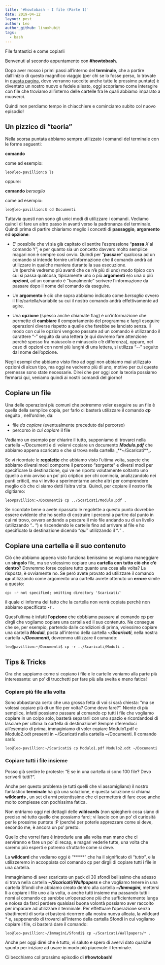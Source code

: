 ```yaml
---
title: '#howtobash - I file (Parte 1)'
date: 2019-04-12
layout: post
author: Leo
author_github: linuxhubit
tags:
  - bash
---
```

File fantastici e come copiarli

Benvenuti al secondo appuntamento con **#howtobash.**

Dopo aver mosso i primi passi all’interno del **terminale**, che a partire dall’inizio di questo magnifico viaggio (per chi se lo fosse perso, lo trovate in [questa pagina](https://linuxhub.it/node/558), dove verranno raccolte anche tutte le prossime puntate) è diventato un nostro nuovo e fedele alleato, oggi scopriamo come interagire con file che troviamo all’interno delle cartelle fra le quali abbiamo imparato a muoverci.

Quindi non perdiamo tempo in chiacchiere e cominciamo subito col nuovo episodio!

## Un pizzico di “teoria”

Nella scorsa puntata abbiamo sempre utilizzato i comandi del terminale con le forme seguenti:

**comando**

come ad esempio:

    leo@leo-pavillion:$ ls

oppure:

**comando** _bersaglio_

come ad esempio:

    leo@leo-pavillion:$ cd Documenti

Tuttavia questi non sono gli unici modi di utilizzare i comandi. Vediamo quindi di fare un altro passo in avanti verso la padronanza del terminale. Quindi prima di partire chiariamo meglio i concetti di **passaggio**, **argomento** ed **opzione**:

*   E’ possibile che vi sia già capitato di sentire l’espressione “**passa** _X_ al comando Y”, e per quanto sia un concetto davvero molto semplice magari non è sempre così ovvio. Quindi per “**passare**” qualcosa ad un comando si intende fornire un’informazione che il comando andrà ad utilizzare in qualche maniera durante la sua esecuzione.  
    Un (perchè vedremo più avanti che ce n’è più di uno) modo tipico con cui si passa qualcosa, tipicamente uno o più **argomenti** e/o una o più **opzioni**, ad un comando è “banalmente” scrivere l’informazione da passare dopo il nome del comando da eseguire.

*   Un **argomento** è ciò che sopra abbiamo indicato come _bersaglio_ ovvero il file/cartella/variabile su cui il nostro comando andrà effettivamente ad agire.

*   Una **opzione** (spesso anche chiamate flag) è un’informazione che permette di **cambiare** il comportamento del programma e fargli eseguire operazioni diverse rispetto a quelle che farebbe se lanciato senza. Il modo con cui le opzioni vengono passate ad un comando è utilizzando il carattere “-” seguito da una lettera (e qui dovremo fare attenzione perchè spesso fra maiuscolo e minuscolo c’è differenza), oppure, nel caso di opzioni con nomi più lunghi di una lettera, si utilizza “--” seguito dal nome dell’opzione.

Negli esempi che abbiamo visto fino ad oggi non abbiamo mai utilizzato opzioni di alcun tipo, ma oggi ne vedremo più di uno, motivo per cui queste premesse sono state necessarie. Direi che per oggi con la teoria possiamo fermarci qui, veniamo quindi ai nostri comandi del giorno!

## Copiare un file

Una delle operazioni più comuni che potremmo voler eseguire su un file è quella della semplice copia, per farlo ci basterà utilizzare il comando _**cp**_ seguito , nell’ordine, da:

*   file _da copiare_ (eventualmente preceduto dal percorso)
*   percorso _in cui copiare_ il file

Vediamo un esempio per chiarire il tutto, supponiamo di trovarci nella cartella ~/Documenti e di volervi copiare un documento _**Modulo.pdf**_ che abbiamo appena scaricato e che si trova nella cartella _**~/Scaricati**_.

Se vi ricordate le [**regolette**](https://linuxhub.it/article/howtobash-comincia-il-viaggio#title3) che abbiamo visto l’ultima volta, sapete che abbiamo diversi modi comporre il percorso “sorgente” e diversi modi per specificare la destinazione, qui ve ne riporto volutamente soltanto uno (quello a mio avviso un po’ più criptico per chi comincia, analizzandolo nei punti critici), ma vi invito a sperimentarne anche altri per comprendere meglio ciò che ci siamo detti l’altra volta. Quindi, per copiare il nostro file digitiamo:

    leo@pavillion:~/Documenti$ cp ../Scaricati/Modulo.pdf .

Se ricordate bene o avete ripassato le regolette a questo punto dovrebbe essere evidente che ho scelto di costruire i percorsi a partire dal punto in cui mi trovo, ovvero andando a pescare il mio file andando su di un livello (utilizzando “.. “) e riscendendo le cartelle fino ad arrivare al file e ho specificato la destinazione dicendo “_qui_” utilizzando il “**.**” .

## Copiare una cartella e il suo contenuto

Ciò che abbiamo appena visto funziona benissimo se vogliamo maneggiare un **singolo** file, ma se volessimo copiare una **cartella** **con** **tutto ciò che c’è dentro**? Dovremmo forse copiare tutto quanto una cosa alla volta? La risposta, è ovviamente no. Se però avete provato ad utilizzare il comando _**cp**_ utilizzando come argomento una cartella avrete ottenuto un **errore** simile a questo:

    cp: -r not specified; omitting directory 'Scaricati/'

il quale ci informa del fatto che la cartella non verrà copiata perchè non abbiamo specificato **-r** .

Quest’ultima è infatti l’**opzione** che dobbiamo passare al comando cp per dirgli che vogliamo copiare una cartella ed il suo contenuto. Ne consegue che se, per esempio, partendo dalle condizioni di prima, volessimo copiare una cartella _**Moduli**_, posta all’interno della cartella _**~/Scaricati**_, nella nostra cartella **_~/Documenti_**, dovremmo utilizzare il comando:

    leo@pavillion:~/Documenti$ cp -r ../Scaricati/Moduli .

## Tips & Tricks

Ora che sappiamo come si copiano i file e le cartelle veniamo alla parte più interessante: un po’ di trucchetti per fare più alla svelta e meno fatica!

### Copiare più file alla volta

Sono abbastanza certo che una grossa fetta di voi si sarà chiesta: “ma se volessi copiare più di un file per volta? Come devo fare?”. Niente di più semplice, infatti possiamo passare al comando cp tutti i file che vogliamo copiare in un colpo solo, basterà separarli con uno spazio e ricordandosi di lasciare per ultima la cartella di destinazione! Sempre riferendoci all’esempio di prima, immaginiamo di voler copiare Modulo1.pdf e Modulo2.odt presenti in ~/Scaricati nella cartella ~/Documenti. Il comando sarà:

    leo@leo-pavillion:~/Scaricati$ cp Modulo1.pdf Modulo2.odt ~/Documenti

### Copiare tutti i file insieme

Posso già sentire le proteste: “E se in una cartella ci sono 100 file? Devo scriverli tutti?”.

Anche per questo problema (e tutti quelli che vi assomigliano) il nostro fantastico **terminale** ha già una soluzione, e questa soluzione si chiama **wildcards** , un set di armi potentissime che ci permetterà di fare cose anche molto complesse con pochissima fatica.

Non entriamo oggi nei dettagli delle **wildcards** (non spiegherò cosa siano di preciso né tutto quello che possiamo farci; vi lascio con un po’ di curiosità per le prossime puntate :P )perché per poterle apprezzare come si deve, secondo me, è ancora un po’ presto.

Quello che vorrei fare è introdurle una alla volta man mano che ci serviranno e fare un po’ di recap, e magari vederle tutte, una volta che saremo più esperti e potremo sfruttarle come si deve.

La **wildcard** che vediamo oggi è “*****” che ha il significato di “_tutto_”, e la utilizzeremo in accoppiata col comando cp per dirgli di copiare tutti i file in una cartella.

Immaginiamo di aver scaricato un pack di 30 sfondi bellissimo che adesso si trova nella cartella _**~/Scaricati/Wallpapers**_ e che vogliamo tenere in una cartella Sfondi che abbiamo creato dentro alla cartella **_~/Immagini_**, mettersi lì a copiare i file uno alla volta, o anche tutti insieme ma passando tutti i nomi al comando cp sarebbe un’operazione più che sufficientemente lunga e noiosa da farci perdere qualsiasi buona volontà possiamo aver raccolto per imparare ad utilizzare il terminale. Per effettuare l’operazione senza sbattimenti di sorta ci basterà ricorrere alla nostra nuova alleata, la wildcard * e, supponendo di trovarci all’interno della cartella Sfondi in cui vogliamo copiare i file, ci basterà dare il comando:

    leo@leo-pavillion:~/Immagini/Sfondi$ cp ~/Scaricati/Wallpapers/* .

Anche per oggi direi che è tutto, vi saluto e spero di avervi dato qualche spunto per iniziare ad usare in modo più piacevole il terminale.

Ci becchiamo col prossimo episodio di **#howtobash**!